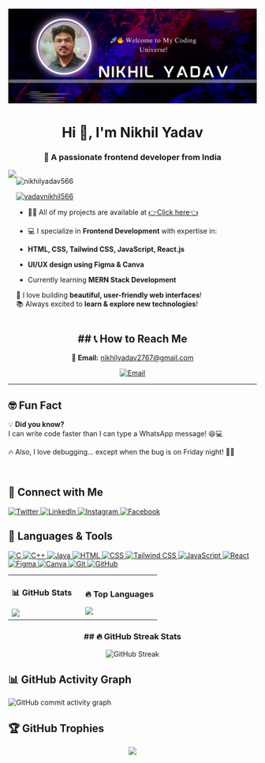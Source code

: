 ![logo](https://github.com/nikhilyadav566/nikhilyadav566/blob/main/template.png)
<h1 align="center">Hi 👋, I'm Nikhil Yadav</h1>
<h3 align="center"> 🚀 A passionate frontend developer from India</h3>

<div style="display: flex;">
<div>
  <img src="https://github.com/nikhilyadav566/nikhilyadav566/blob/main/profile.gif" width="300px" height="auto">
</div>


<div>
<p align="left"> <img src="https://komarev.com/ghpvc/?username=nikhilyadav566&label=Profile%20views&color=0e75b6&style=flat" alt="nikhilyadav566" /> </p>

<p align="left"> <a href="https://twitter.com/yadavnikhil566" target="blank"><img src="https://img.shields.io/twitter/follow/yadavnikhil566?logo=twitter&style=for-the-badge" alt="yadavnikhil566" /></a> </p>

- 👨‍💻 All of my projects are available at [👉Click here👈](https://www.linkedin.com/in/nikhilyad566/)

- 💻 I specialize in **Frontend Development** with expertise in:  
- **HTML, CSS, Tailwind CSS, JavaScript, React.js**  
- **UI/UX design using Figma & Canva**  
- Currently learning **MERN Stack Development**  

🔭 I love building **beautiful, user-friendly web interfaces**!  
📚 Always excited to **learn & explore new technologies**!  
</div>
</div>
 
<div align="center">
 <h2> ## 📞 How to Reach Me </h2> 
<p>
  📧 <strong>Email:</strong> 
  <a href="mailto:nikhilyadav2767@gmail.com">nikhilyadav2767@gmail.com</a>
</p>
 <!--For Email Badge-->
 <p>
  <!-- Email Badge -->
  <a href="mailto:nikhilyadav2767@gmail.com">
    <img src="https://img.shields.io/badge/Email-D14836?style=for-the-badge&logo=gmail&logoColor=white" alt="Email" />
  </a>
</p>
</div>


---

## 🤓 Fun Fact  

💡 **Did you know?**  
I can write code faster than I can type a WhatsApp message! 😆💻  

🔥 Also, I love debugging... except when the bug is on Friday night! 🐞😂  

&nbsp;


## 🚀 Connect with Me  
<p align="left">
  <a href="https://twitter.com/YadavNikhil566" target="twitter_blank">
    <img src="https://img.shields.io/badge/Twitter-%231DA1F2.svg?style=for-the-badge&logo=twitter&logoColor=white" alt="Twitter" />
  </a>
  
  <a href="https://www.linkedin.com/comm/mynetwork/discovery-see-all?usecase=PEOPLE_FOLLOWS&followMember=nikhilyad566" target="linkdein_blank">
    <img src="https://img.shields.io/badge/LinkedIn-%230077B5.svg?style=for-the-badge&logo=linkedin&logoColor=white" alt="LinkedIn" />
  </a>

  <a href="https://www.instagram.com/Nikhilyad566/" target="instagram_blank">
    <img src="https://img.shields.io/badge/Instagram-%23E4405F.svg?style=for-the-badge&logo=instagram&logoColor=white" alt="Instagram" />
  </a>

  <a href="https://www.facebook.com/nikhilyad566" target="_blank">
    <img src="https://img.shields.io/badge/Facebook-%231877F2.svg?style=for-the-badge&logo=facebook&logoColor=white" alt="Facebook" />
  </a>
</p>

## 🚀 Languages & Tools  
<p align="left">
  <!-- C -->
  <a href="https://en.wikipedia.org/wiki/C_(programming_language)" target="_blank">
    <img src="https://img.shields.io/badge/C-%2300599C.svg?style=for-the-badge&logo=c&logoColor=white" alt="C" />
  </a>

  <!-- C++ -->
  <a href="https://en.wikipedia.org/wiki/C%2B%2B" target="_blank">
    <img src="https://img.shields.io/badge/C++-%2300599C.svg?style=for-the-badge&logo=c%2B%2B&logoColor=white" alt="C++" />
  </a>
  
  <!-- Java -->
  <a href="https://www.java.com/en/" target="_blank">
    <img src="https://img.shields.io/badge/Java-%23ED8B00.svg?style=for-the-badge&logo=openjdk&logoColor=white" alt="Java" />
  </a>

  <!-- HTML -->
  <a href="https://developer.mozilla.org/en-US/docs/Web/HTML" target="_blank">
    <img src="https://img.shields.io/badge/HTML5-%23E34F26.svg?style=for-the-badge&logo=html5&logoColor=white" alt="HTML" />
  </a>

  <!-- CSS -->
  <a href="https://developer.mozilla.org/en-US/docs/Web/CSS" target="_blank">
    <img src="https://img.shields.io/badge/CSS3-%231572B6.svg?style=for-the-badge&logo=css3&logoColor=white" alt="CSS" />
  </a>

  <!-- Tailwind CSS -->
  <a href="https://tailwindcss.com/" target="_blank">
    <img src="https://img.shields.io/badge/TailwindCSS-%2306B6D4.svg?style=for-the-badge&logo=tailwindcss&logoColor=white" alt="Tailwind CSS" />
  </a>

  <!-- JavaScript -->
  <a href="https://developer.mozilla.org/en-US/docs/Web/JavaScript" target="_blank">
    <img src="https://img.shields.io/badge/JavaScript-%23F7DF1E.svg?style=for-the-badge&logo=javascript&logoColor=black" alt="JavaScript" />
  </a>

  <!-- React -->
  <a href="https://react.dev/" target="_blank">
    <img src="https://img.shields.io/badge/React-%2361DAFB.svg?style=for-the-badge&logo=react&logoColor=black" alt="React" />
  </a>
 <!-- Figma -->
  <a href="https://www.figma.com/" target="_blank">
    <img src="https://img.shields.io/badge/Figma-%23F24E1E.svg?style=for-the-badge&logo=figma&logoColor=white" alt="Figma" />
  </a>

<!-- Canva -->
  <a href="https://www.canva.com/" target="_blank">
    <img src="https://img.shields.io/badge/Canva-%2300C4CC.svg?style=for-the-badge&logo=canva&logoColor=white" alt="Canva" />
  </a>  

  <!-- Git -->
<a href="https://git-scm.com/" target="_blank">
  <img src="https://img.shields.io/badge/Git-%23F05033.svg?style=for-the-badge&logo=git&logoColor=white" alt="Git" />
</a>

<!-- GitHub -->
<a href="https://github.com/" target="_blank">
  <img src="https://img.shields.io/badge/GitHub-%23181717.svg?style=for-the-badge&logo=github&logoColor=white" alt="GitHub" />
</a>
</p>

  

<table>
  <tr>
    <td>
      <h3>📊 GitHub Stats</h3>
      <img src="https://github-readme-stats.vercel.app/api?username=nikhilyadav566&show_icons=true&theme=radical&bg_color=0D1117&title_color=ffcc00&text_color=39d353&icon_color=ff6b6b"/>
    </td>
    <td style="padding-left: 20px;">
      <h3>🔥 Top Languages</h3>
      <img src="https://github-readme-stats.vercel.app/api/top-langs/?username=nikhilyadav566&layout=compact&theme=radical&bg_color=0D1117&title_color=ffcc00&text_color=39d353"/>
    </td>
  </tr>
</table>


<div align="center">
<h3>## 🔥 GitHub Streak Stats </h3> 
 
![GitHub Streak](https://streak-stats.demolab.com?user=nikhilyadav566&theme=dark&background=0D1117&fire=ff6b6b&ring=ffcc00&currStreakLabel=00bfff&sideLabels=ff00ff&dates=39d353)

</div>


## 📊 GitHub Activity Graph  
![GitHub commit activity graph](https://github-readme-activity-graph.vercel.app/graph?username=nikhilyadav566&theme=react-dark&area=true)

## 🏆 GitHub Trophies  

<p align="center">
  <img src="https://github-profile-trophy.vercel.app/?username=nikhilyadav566&theme=radical&no-frame=true&no-bg=true&margin-w=15" />
</p>





